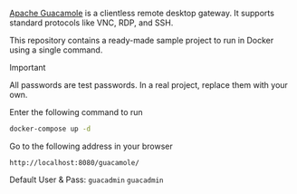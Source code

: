[Apache Guacamole](https://guacamole.apache.org/) is a clientless remote desktop gateway. It supports standard protocols like VNC, RDP, and SSH.

This repository contains a ready-made sample project to run in Docker using a single command.

> [!IMPORTANT]  
>All passwords are test passwords. In a real project, replace them with your own.

Enter the following command to run
```sh
docker-compose up -d
```

Go to the following address in your browser

```
http://localhost:8080/guacamole/
```

Default User & Pass: 
`guacadmin`
`guacadmin`